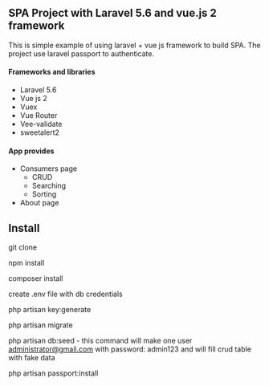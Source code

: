 

## SPA Project with Laravel 5.6 and vue.js 2 framework

This is simple example of using laravel + vue js  framework to build SPA.
The project use laravel passport to authenticate.


#### Frameworks and libraries
  
   - Laravel 5.6
   - Vue js 2
   - Vuex
   - Vue Router
   - Vee-validate
   - sweetalert2
    
   
#### App provides

   - Consumers page 
        - CRUD
        - Searching
        - Sorting
   - About page     
   
   
## Install

 git clone 
 
 npm install
 
 composer install
 
 create .env file with db credentials
 
 php artisan key:generate
 
 php artisan migrate
 
 php artisan db:seed  - this command will make one user administrator@gmail.com with password: admin123 and will fill crud table with fake data
 
 php artisan passport:install
     